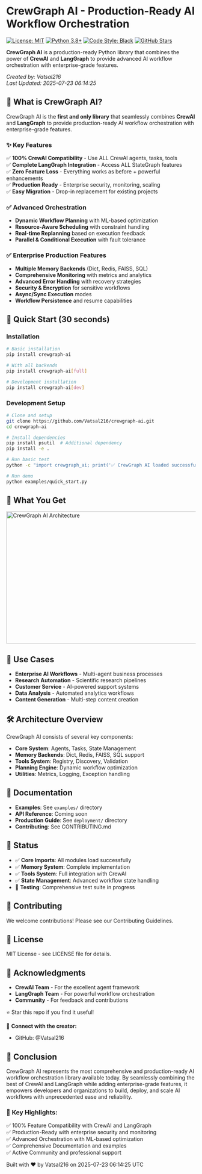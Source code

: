 # CrewGraph AI - Production-Ready AI Workflow Orchestration

[![License: MIT](https://img.shields.io/badge/License-MIT-yellow.svg)](https://opensource.org/licenses/MIT)
[![Python 3.8+](https://img.shields.io/badge/python-3.8+-blue.svg)](https://www.python.org/downloads/)
[![Code Style: Black](https://img.shields.io/badge/code%20style-black-000000.svg)](https://github.com/psf/black)
[![GitHub Stars](https://img.shields.io/github/stars/Vatsal216/crewgraph-ai?style=social)](https://github.com/Vatsal216/crewgraph-ai)

**CrewGraph AI** is a production-ready Python library that combines the power of **CrewAI** and **LangGraph** to provide advanced AI workflow orchestration with enterprise-grade features.

*Created by: Vatsal216*  
*Last Updated: 2025-07-23 06:14:25*

## 🎯 **What is CrewGraph AI?**

CrewGraph AI is the **first and only library** that seamlessly combines **CrewAI** and **LangGraph** to provide production-ready AI workflow orchestration with enterprise-grade features.

### ✨ **Key Features**

✅ **100% CrewAI Compatibility** - Use ALL CrewAI agents, tasks, tools  
✅ **Complete LangGraph Integration** - Access ALL StateGraph features  
✅ **Zero Feature Loss** - Everything works as before + powerful enhancements  
✅ **Production Ready** - Enterprise security, monitoring, scaling  
✅ **Easy Migration** - Drop-in replacement for existing projects  

### ✅ **Advanced Orchestration**
- **Dynamic Workflow Planning** with ML-based optimization
- **Resource-Aware Scheduling** with constraint handling
- **Real-time Replanning** based on execution feedback
- **Parallel & Conditional Execution** with fault tolerance

### ✅ **Enterprise Production Features**
- **Multiple Memory Backends** (Dict, Redis, FAISS, SQL)
- **Comprehensive Monitoring** with metrics and analytics
- **Advanced Error Handling** with recovery strategies
- **Security & Encryption** for sensitive workflows
- **Async/Sync Execution** modes
- **Workflow Persistence** and resume capabilities

## 🚀 **Quick Start (30 seconds)**

### Installation

```bash
# Basic installation
pip install crewgraph-ai

# With all backends
pip install crewgraph-ai[full]

# Development installation
pip install crewgraph-ai[dev]
```

### Development Setup

```bash
# Clone and setup
git clone https://github.com/Vatsal216/crewgraph-ai.git
cd crewgraph-ai

# Install dependencies
pip install psutil  # Additional dependency
pip install -e .

# Run basic test
python -c "import crewgraph_ai; print('✅ CrewGraph AI loaded successfully!')"

# Run demo
python examples/quick_start.py
```

## 🎁 **What You Get**

<img width="739" height="351" alt="CrewGraph AI Architecture" src="https://github.com/user-attachments/assets/62a162cb-fb7e-485a-ad99-666f35b6a0a3" />

## 🎯 **Use Cases**
- **Enterprise AI Workflows** - Multi-agent business processes
- **Research Automation** - Scientific research pipelines
- **Customer Service** - AI-powered support systems
- **Data Analysis** - Automated analytics workflows
- **Content Generation** - Multi-step content creation

## 🛠️ **Architecture Overview**

CrewGraph AI consists of several key components:

- **Core System**: Agents, Tasks, State Management
- **Memory Backends**: Dict, Redis, FAISS, SQL support
- **Tools System**: Registry, Discovery, Validation
- **Planning Engine**: Dynamic workflow optimization
- **Utilities**: Metrics, Logging, Exception handling

## 📖 **Documentation**
- **Examples**: See `examples/` directory
- **API Reference**: Coming soon
- **Production Guide**: See `deployment/` directory
- **Contributing**: See CONTRIBUTING.md

## 🌟 **Status**
- ✅ **Core Imports**: All modules load successfully
- ✅ **Memory System**: Complete implementation
- ✅ **Tools System**: Full integration with CrewAI
- ✅ **State Management**: Advanced workflow state handling
- 🔧 **Testing**: Comprehensive test suite in progress

## 🤝 **Contributing**
We welcome contributions! Please see our Contributing Guidelines.

## 📄 **License**
MIT License - see LICENSE file for details.

## 🙏 **Acknowledgments**
- **CrewAI Team** - For the excellent agent framework
- **LangGraph Team** - For powerful workflow orchestration
- **Community** - For feedback and contributions

⭐ Star this repo if you find it useful!

🔗 **Connect with the creator:**
- GitHub: @Vatsal216

## 🎉 **Conclusion**

CrewGraph AI represents the most comprehensive and production-ready AI workflow orchestration library available today. By seamlessly combining the best of CrewAI and LangGraph while adding enterprise-grade features, it empowers developers and organizations to build, deploy, and scale AI workflows with unprecedented ease and reliability.

### 🌟 **Key Highlights:**
✅ 100% Feature Compatibility with CrewAI and LangGraph  
✅ Production-Ready with enterprise security and monitoring  
✅ Advanced Orchestration with ML-based optimization  
✅ Comprehensive Documentation and examples  
✅ Active Community and professional support  

Built with ❤️ by Vatsal216 on 2025-07-23 06:14:25 UTC